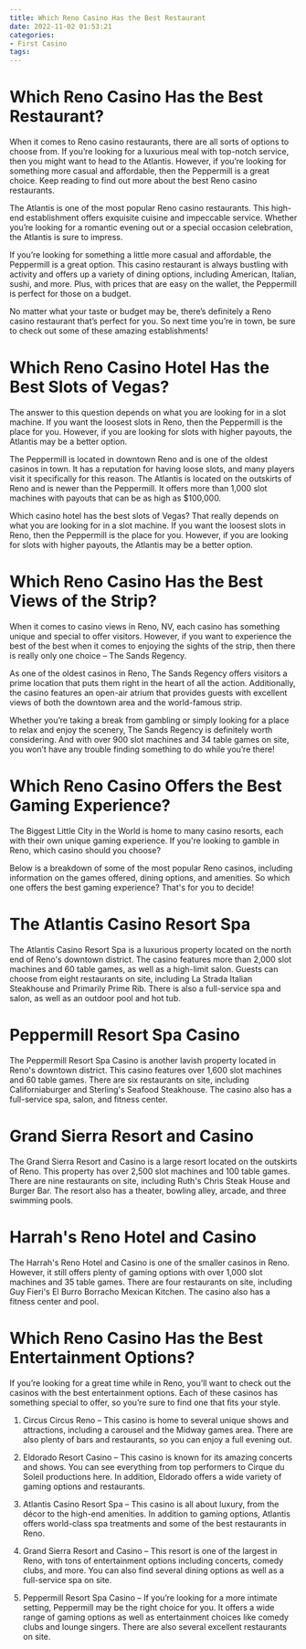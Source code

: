```yaml
---
title: Which Reno Casino Has the Best Restaurant
date: 2022-11-02 01:53:21
categories:
- First Casino
tags:
---
```



#  Which Reno Casino Has the Best Restaurant?

When it comes to Reno casino restaurants, there are all sorts of options to choose from. If you’re looking for a luxurious meal with top-notch service, then you might want to head to the Atlantis. However, if you’re looking for something more casual and affordable, then the Peppermill is a great choice. Keep reading to find out more about the best Reno casino restaurants.

The Atlantis is one of the most popular Reno casino restaurants. This high-end establishment offers exquisite cuisine and impeccable service. Whether you’re looking for a romantic evening out or a special occasion celebration, the Atlantis is sure to impress.

If you’re looking for something a little more casual and affordable, the Peppermill is a great option. This casino restaurant is always bustling with activity and offers up a variety of dining options, including American, Italian, sushi, and more. Plus, with prices that are easy on the wallet, the Peppermill is perfect for those on a budget.

No matter what your taste or budget may be, there’s definitely a Reno casino restaurant that’s perfect for you. So next time you’re in town, be sure to check out some of these amazing establishments!

#  Which Reno Casino Hotel Has the Best Slots of Vegas?

The answer to this question depends on what you are looking for in a slot machine. If you want the loosest slots in Reno, then the Peppermill is the place for you. However, if you are looking for slots with higher payouts, the Atlantis may be a better option.

The Peppermill is located in downtown Reno and is one of the oldest casinos in town. It has a reputation for having loose slots, and many players visit it specifically for this reason. The Atlantis is located on the outskirts of Reno and is newer than the Peppermill. It offers more than 1,000 slot machines with payouts that can be as high as $100,000.

Which casino hotel has the best slots of Vegas? That really depends on what you are looking for in a slot machine. If you want the loosest slots in Reno, then the Peppermill is the place for you. However, if you are looking for slots with higher payouts, the Atlantis may be a better option.

#  Which Reno Casino Has the Best Views of the Strip?

When it comes to casino views in Reno, NV, each casino has something unique and special to offer visitors. However, if you want to experience the best of the best when it comes to enjoying the sights of the strip, then there is really only one choice – The Sands Regency.

As one of the oldest casinos in Reno, The Sands Regency offers visitors a prime location that puts them right in the heart of all the action. Additionally, the casino features an open-air atrium that provides guests with excellent views of both the downtown area and the world-famous strip.

Whether you’re taking a break from gambling or simply looking for a place to relax and enjoy the scenery, The Sands Regency is definitely worth considering. And with over 900 slot machines and 34 table games on site, you won’t have any trouble finding something to do while you’re there!

#  Which Reno Casino Offers the Best Gaming Experience?

The Biggest Little City in the World is home to many casino resorts, each with their own unique gaming experience. If you're looking to gamble in Reno, which casino should you choose?

Below is a breakdown of some of the most popular Reno casinos, including information on the games offered, dining options, and amenities. So which one offers the best gaming experience? That's for you to decide!

# The Atlantis Casino Resort Spa

The Atlantis Casino Resort Spa is a luxurious property located on the north end of Reno's downtown district. The casino features more than 2,000 slot machines and 60 table games, as well as a high-limit salon. Guests can choose from eight restaurants on site, including La Strada Italian Steakhouse and Primarily Prime Rib. There is also a full-service spa and salon, as well as an outdoor pool and hot tub.

# Peppermill Resort Spa Casino

The Peppermill Resort Spa Casino is another lavish property located in Reno's downtown district. This casino features over 1,600 slot machines and 60 table games. There are six restaurants on site, including Californiaburger and Sterling's Seafood Steakhouse. The casino also has a full-service spa, salon, and fitness center.

# Grand Sierra Resort and Casino

The Grand Sierra Resort and Casino is a large resort located on the outskirts of Reno. This property has over 2,500 slot machines and 100 table games. There are nine restaurants on site, including Ruth's Chris Steak House and Burger Bar. The resort also has a theater, bowling alley, arcade, and three swimming pools.

# Harrah's Reno Hotel and Casino

The Harrah's Reno Hotel and Casino is one of the smaller casinos in Reno. However, it still offers plenty of gaming options with over 1,000 slot machines and 35 table games. There are four restaurants on site, including Guy Fieri's El Burro Borracho Mexican Kitchen. The casino also has a fitness center and pool.

#  Which Reno Casino Has the Best Entertainment Options?

If you’re looking for a great time while in Reno, you’ll want to check out the casinos with the best entertainment options. Each of these casinos has something special to offer, so you’re sure to find one that fits your style.

1. Circus Circus Reno – This casino is home to several unique shows and attractions, including a carousel and the Midway games area. There are also plenty of bars and restaurants, so you can enjoy a full evening out.

2. Eldorado Resort Casino – This casino is known for its amazing concerts and shows. You can see everything from top performers to Cirque du Soleil productions here. In addition, Eldorado offers a wide variety of gaming options and restaurants.

3. Atlantis Casino Resort Spa – This casino is all about luxury, from the décor to the high-end amenities. In addition to gaming options, Atlantis offers world-class spa treatments and some of the best restaurants in Reno.

4. Grand Sierra Resort and Casino – This resort is one of the largest in Reno, with tons of entertainment options including concerts, comedy clubs, and more. You can also find several dining options as well as a full-service spa on site.

5. Peppermill Resort Spa Casino – If you’re looking for a more intimate setting, Peppermill may be the right choice for you. It offers a wide range of gaming options as well as entertainment choices like comedy clubs and lounge singers. There are also several excellent restaurants on site.